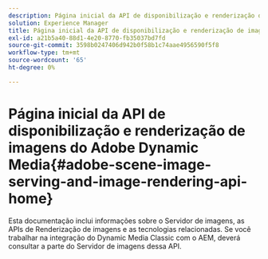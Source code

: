 ```yaml
---
description: Página inicial da API de disponibilização e renderização de imagens do Adobe Dynamic Media
solution: Experience Manager
title: Página inicial da API de disponibilização e renderização de imagens do Adobe Dynamic Media
exl-id: a21b5a40-88d1-4e20-8770-fb35037bd7fd
source-git-commit: 3598b0247406d942b0f58b1c74aae4956590f5f8
workflow-type: tm+mt
source-wordcount: '65'
ht-degree: 0%

---
```


# Página inicial da API de disponibilização e renderização de imagens do Adobe Dynamic Media{#adobe-scene-image-serving-and-image-rendering-api-home}

Esta documentação inclui informações sobre o Servidor de imagens, as APIs de Renderização de imagens e as tecnologias relacionadas. Se você trabalhar na integração do Dynamic Media Classic com o AEM, deverá consultar a parte do Servidor de imagens dessa API.
